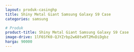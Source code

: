 ```yaml
---
layout: produk-casinghp
title: Shiny Metal Giant Samsung Galaxy S9 Case
categories: samsung

# Produk
product-title: Shiny Metal Giant Samsung Galaxy S9 Case
image-drive: 1lF6SfK0-QJYZrbp2w68tw9T2MxDiDgbz
harga: 90000
---
```

